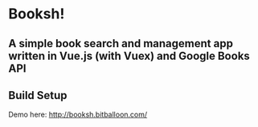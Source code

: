 # Booksh!

## A simple book search and management app written in Vue.js (with Vuex) and Google Books API

## Build Setup

Demo here: http://booksh.bitballoon.com/
